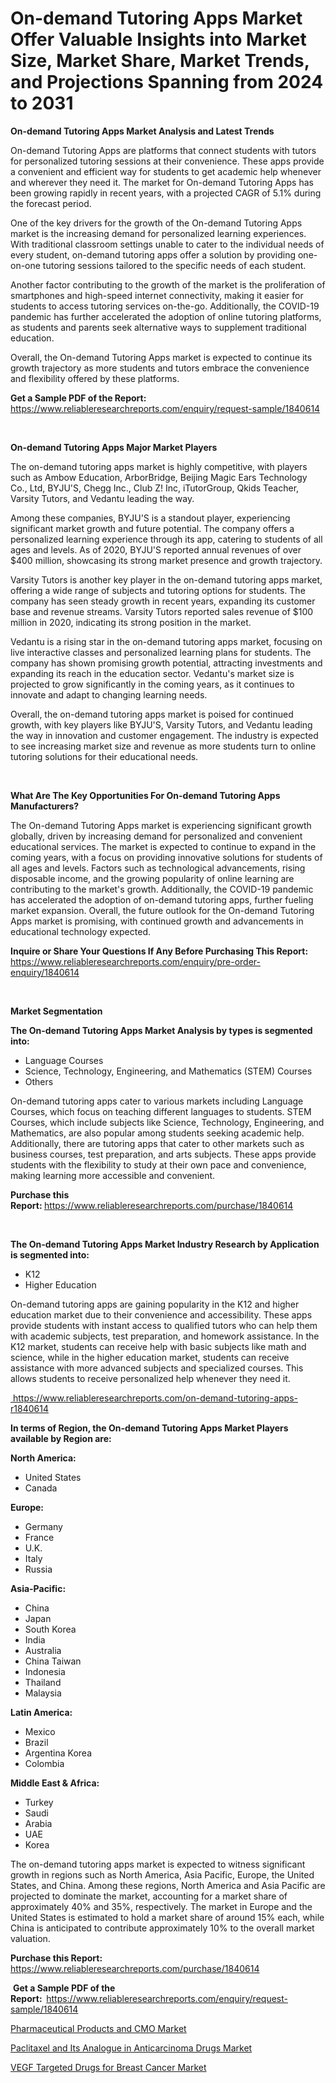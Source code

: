 <p><h1>On-demand Tutoring Apps Market Offer Valuable Insights into Market Size, Market Share, Market Trends, and Projections Spanning from 2024 to 2031</h1></p><p><strong>On-demand Tutoring Apps Market Analysis and Latest Trends</strong></p>
<p><p>On-demand Tutoring Apps are platforms that connect students with tutors for personalized tutoring sessions at their convenience. These apps provide a convenient and efficient way for students to get academic help whenever and wherever they need it. The market for On-demand Tutoring Apps has been growing rapidly in recent years, with a projected CAGR of 5.1% during the forecast period.</p><p>One of the key drivers for the growth of the On-demand Tutoring Apps market is the increasing demand for personalized learning experiences. With traditional classroom settings unable to cater to the individual needs of every student, on-demand tutoring apps offer a solution by providing one-on-one tutoring sessions tailored to the specific needs of each student.</p><p>Another factor contributing to the growth of the market is the proliferation of smartphones and high-speed internet connectivity, making it easier for students to access tutoring services on-the-go. Additionally, the COVID-19 pandemic has further accelerated the adoption of online tutoring platforms, as students and parents seek alternative ways to supplement traditional education.</p><p>Overall, the On-demand Tutoring Apps market is expected to continue its growth trajectory as more students and tutors embrace the convenience and flexibility offered by these platforms.</p></p>
<p><strong>Get a Sample PDF of the Report:&nbsp;</strong> <a href="https://www.reliableresearchreports.com/enquiry/request-sample/1840614">https://www.reliableresearchreports.com/enquiry/request-sample/1840614</a></p>
<p>&nbsp;</p>
<p><strong>On-demand Tutoring Apps Major Market Players</strong></p>
<p><p>The on-demand tutoring apps market is highly competitive, with players such as Ambow Education, ArborBridge, Beijing Magic Ears Technology Co., Ltd, BYJU'S, Chegg Inc., Club Z! Inc, iTutorGroup, Qkids Teacher, Varsity Tutors, and Vedantu leading the way. </p><p>Among these companies, BYJU'S is a standout player, experiencing significant market growth and future potential. The company offers a personalized learning experience through its app, catering to students of all ages and levels. As of 2020, BYJU'S reported annual revenues of over $400 million, showcasing its strong market presence and growth trajectory.</p><p>Varsity Tutors is another key player in the on-demand tutoring apps market, offering a wide range of subjects and tutoring options for students. The company has seen steady growth in recent years, expanding its customer base and revenue streams. Varsity Tutors reported sales revenue of $100 million in 2020, indicating its strong position in the market.</p><p>Vedantu is a rising star in the on-demand tutoring apps market, focusing on live interactive classes and personalized learning plans for students. The company has shown promising growth potential, attracting investments and expanding its reach in the education sector. Vedantu's market size is projected to grow significantly in the coming years, as it continues to innovate and adapt to changing learning needs.</p><p>Overall, the on-demand tutoring apps market is poised for continued growth, with key players like BYJU'S, Varsity Tutors, and Vedantu leading the way in innovation and customer engagement. The industry is expected to see increasing market size and revenue as more students turn to online tutoring solutions for their educational needs.</p></p>
<p>&nbsp;</p>
<p><strong>What Are The Key Opportunities For On-demand Tutoring Apps Manufacturers?</strong></p>
<p><p>The On-demand Tutoring Apps market is experiencing significant growth globally, driven by increasing demand for personalized and convenient educational services. The market is expected to continue to expand in the coming years, with a focus on providing innovative solutions for students of all ages and levels. Factors such as technological advancements, rising disposable income, and the growing popularity of online learning are contributing to the market's growth. Additionally, the COVID-19 pandemic has accelerated the adoption of on-demand tutoring apps, further fueling market expansion. Overall, the future outlook for the On-demand Tutoring Apps market is promising, with continued growth and advancements in educational technology expected.</p></p>
<p><strong>Inquire or Share Your Questions If Any Before Purchasing This Report:</strong> <a href="https://www.reliableresearchreports.com/enquiry/pre-order-enquiry/1840614">https://www.reliableresearchreports.com/enquiry/pre-order-enquiry/1840614</a></p>
<p>&nbsp;</p>
<p><strong>Market Segmentation</strong></p>
<p><strong>The On-demand Tutoring Apps Market Analysis by types is segmented into:</strong></p>
<p><ul><li>Language Courses</li><li>Science, Technology, Engineering, and Mathematics (STEM) Courses</li><li>Others</li></ul></p>
<p><p>On-demand tutoring apps cater to various markets including Language Courses, which focus on teaching different languages to students. STEM Courses, which include subjects like Science, Technology, Engineering, and Mathematics, are also popular among students seeking academic help. Additionally, there are tutoring apps that cater to other markets such as business courses, test preparation, and arts subjects. These apps provide students with the flexibility to study at their own pace and convenience, making learning more accessible and convenient.</p></p>
<p><strong>Purchase this Report:&nbsp;</strong><a href="https://www.reliableresearchreports.com/purchase/1840614">https://www.reliableresearchreports.com/purchase/1840614</a></p>
<p>&nbsp;</p>
<p><strong>The On-demand Tutoring Apps Market Industry Research by Application is segmented into:</strong></p>
<p><ul><li>K12</li><li>Higher Education</li></ul></p>
<p><p>On-demand tutoring apps are gaining popularity in the K12 and higher education market due to their convenience and accessibility. These apps provide students with instant access to qualified tutors who can help them with academic subjects, test preparation, and homework assistance. In the K12 market, students can receive help with basic subjects like math and science, while in the higher education market, students can receive assistance with more advanced subjects and specialized courses. This allows students to receive personalized help whenever they need it.</p></p>
<p><a href="https://www.reliableresearchreports.com/on-demand-tutoring-apps-r1840614">&nbsp;https://www.reliableresearchreports.com/on-demand-tutoring-apps-r1840614</a></p>
<p><strong>In terms of Region, the On-demand Tutoring Apps Market Players available by Region are:</strong></p>
<p>
    <p> <strong> North America: </strong>
        <ul>
            <li>United States</li>
            <li>Canada</li>
        </ul>
        </p> 
    <p> <strong> Europe: </strong>
        <ul>
            <li>Germany</li>
            <li>France</li>
            <li>U.K.</li>
            <li>Italy</li>
            <li>Russia</li>
        </ul>
        </p> 
    <p> <strong> Asia-Pacific: </strong>
        <ul>
            <li>China</li>
            <li>Japan</li>
            <li>South Korea</li>
            <li>India</li>
            <li>Australia</li>
            <li>China Taiwan</li>
            <li>Indonesia</li>
            <li>Thailand</li>
            <li>Malaysia</li>
        </ul>
        </p> 
    <p> <strong> Latin America: </strong>
        <ul>
            <li>Mexico</li>
            <li>Brazil</li>
            <li>Argentina Korea</li>
            <li>Colombia</li>
        </ul>
        </p> 
    <p> <strong> Middle East & Africa: </strong>
        <ul>
            <li>Turkey</li>
            <li>Saudi</li>
            <li>Arabia</li>
            <li>UAE</li>
            <li>Korea</li>
        </ul>
    </p>
    </p>
<p><p>The on-demand tutoring apps market is expected to witness significant growth in regions such as North America, Asia Pacific, Europe, the United States, and China. Among these regions, North America and Asia Pacific are projected to dominate the market, accounting for a market share of approximately 40% and 35%, respectively. The market in Europe and the United States is estimated to hold a market share of around 15% each, while China is anticipated to contribute approximately 10% to the overall market valuation.</p></p>
<p><strong>Purchase this Report: </strong><a href="https://www.reliableresearchreports.com/purchase/1840614">https://www.reliableresearchreports.com/purchase/1840614</a></p>
<p>&nbsp;<strong>Get a Sample PDF of the Report:&nbsp;&nbsp;</strong><a href="https://www.reliableresearchreports.com/enquiry/request-sample/1840614">https://www.reliableresearchreports.com/enquiry/request-sample/1840614</a></p>
<p><strong></strong></p>
<p><p><a href="https://github.com/gulaimolin/Market-Research-Report-List-5/blob/main/pharmaceutical-products-and-cmo-market.md">Pharmaceutical Products and CMO Market</a></p><p><a href="https://github.com/RoccoManning/Market-Research-Report-List-5/blob/main/paclitaxel-and-its-analogue-in-anticarcinoma-drugs-market.md">Paclitaxel and Its Analogue in Anticarcinoma Drugs Market</a></p><p><a href="https://github.com/mateobossinovero/Market-Research-Report-List-1/blob/main/vegf-targeted-drugs-for-breast-cancer-market.md">VEGF Targeted Drugs for Breast Cancer Market</a></p></p>